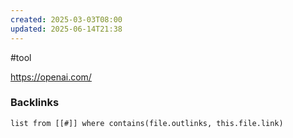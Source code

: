 ```yaml
---
created: 2025-03-03T08:00
updated: 2025-06-14T21:38
---
```

#tool 

https://openai.com/

### Backlinks
```dataview 
list from [[#]] where contains(file.outlinks, this.file.link)
```

